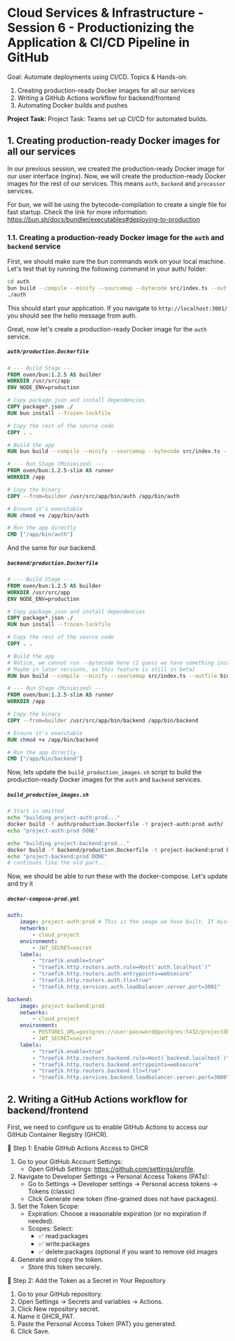 # Cloud Services & Infrastructure - Session 6 - Productionizing the Application & CI/CD Pipeline in GitHub

Goal: Automate deployments using CI/CD.
Topics & Hands-on:

1. Creating production-ready Docker images for all our services
2. Writing a GitHub Actions workflow for backend/frontend
3. Automating Docker builds and pushes

**Project Task:** Project Task: Teams set up CI/CD for automated builds.

## 1. Creating production-ready Docker images for all our services

In our previous session, we created the production-ready Docker image for our user interface (nginx). Now, we will create the production-ready Docker images for the rest of our services. This means `auth`, `backend` and `processor` services.

For bun, we will be using the bytecode-compilation to create a single file for fast startup. Check the link for more information: https://bun.sh/docs/bundler/executables#deploying-to-production

### 1.1. Creating a production-ready Docker image for the `auth` and `backend` service

First, we should make sure the bun commands work on your local machine. Let's test that by running the following command in your auth/ folder:

```bash
cd auth
bun build --compile --minify --sourcemap --bytecode src/index.ts --outfile auth
./auth
```

This should start your application. If you navigate to `http://localhost:3001/` you should see the hello message from auth.

Great, now let's create a production-ready Docker image for the `auth` service.

##### `auth/production.Dockerfile`

```Dockerfile
# --- Build Stage ---
FROM oven/bun:1.2.5 AS builder
WORKDIR /usr/src/app
ENV NODE_ENV=production

# Copy package.json and install dependencies
COPY package*.json ./
RUN bun install --frozen-lockfile

# Copy the rest of the source code
COPY . .

# Build the app
RUN bun build --compile --minify --sourcemap --bytecode src/index.ts --outfile bin/auth

# --- Run Stage (Minimized) ---
FROM oven/bun:1.2.5-slim AS runner
WORKDIR /app

# Copy the binary
COPY --from=builder /usr/src/app/bin/auth /app/bin/auth

# Ensure it's executable
RUN chmod +x /app/bin/auth

# Run the app directly
CMD ["/app/bin/auth"]
```

And the same for our backend.

##### `backend/production.Dockerfile`

```Dockerfile
# --- Build Stage ---
FROM oven/bun:1.2.5 AS builder
WORKDIR /usr/src/app
ENV NODE_ENV=production

# Copy package.json and install dependencies
COPY package*.json ./
RUN bun install --frozen-lockfile

# Copy the rest of the source code
COPY . .

# Build the app
# Notice, we cannot run --bytecode here (I guess we have something incompatible going on?
# Maybe in later versions, as this feature is still in beta)
RUN bun build --compile --minify --sourcemap src/index.ts --outfile bin/backend

# --- Run Stage (Minimized) ---
FROM oven/bun:1.2.5-slim AS runner
WORKDIR /app

# Copy the binary
COPY --from=builder /usr/src/app/bin/backend /app/bin/backend

# Ensure it's executable
RUN chmod +x /app/bin/backend

# Run the app directly
CMD ["/app/bin/backend"]
```

Now, lets update the `build_production_images.sh` script to build the production-ready Docker images for the `auth` and `backend` services.

##### `build_production_images.sh`

```bash
# Start is omitted
echo "building project-auth:prod..."
docker build -f auth/production.Dockerfile -t project-auth:prod auth/
echo "project-auth:prod DONE"

echo "building project-backend:prod..."
docker build -f backend/production.Dockerfile -t project-backend:prod backend/
echo "project-backend:prod DONE"
# continues like the old part...
```

Now, we should be able to run these with the docker-compose. Let's update and try it

##### `docker-compose-prod.yml`

```yaml
auth:
    image: project-auth:prod # This is the image we have built. If missing, check build_production_images.sh
    networks:
        - cloud_project
    environment:
        - JWT_SECRET=secret
    labels:
        - "traefik.enable=true"
        - "traefik.http.routers.auth.rule=Host(`auth.localhost`)"
        - "traefik.http.routers.auth.entrypoints=websecure"
        - "traefik.http.routers.auth.tls=true"
        - "traefik.http.services.auth.loadbalancer.server.port=3001"

backend:
    image: project-backend:prod
    networks:
        - cloud_project
    environment:
        - POSTGRES_URL=postgres://user:password@postgres:5432/projectdb
        - JWT_SECRET=secret
    labels:
        - "traefik.enable=true"
        - "traefik.http.routers.backend.rule=Host(`backend.localhost`)"
        - "traefik.http.routers.backend.entrypoints=websecure"
        - "traefik.http.routers.backend.tls=true"
        - "traefik.http.services.backend.loadbalancer.server.port=3000"
```

## 2. Writing a GitHub Actions workflow for backend/frontend

First, we need to configure us to enable GitHub Actions to access our GitHub Container Registry (GHCR).

🔧 Step 1: Enable GitHub Actions Access to GHCR

1. Go to your GitHub Account Settings:
    - Open GitHub Settings: https://github.com/settings/profile.
2. Navigate to Developer Settings → Personal Access Tokens (PATs):
    - Go to Settings → Developer settings → Personal access tokens → Tokens (classic)
    - Click Generate new token (fine-grained does not have packages).
3. Set the Token Scope:
    - Expiration: Choose a reasonable expiration (or no expiration if needed).
    - Scopes: Select:
        - ✅ read:packages
        - ✅ write:packages
        - ✅ delete:packages (optional if you want to remove old images
4. Generate and copy the token.
    - Store this token securely.

🔧 Step 2: Add the Token as a Secret in Your Repository

1. Go to your GitHub repository.
2. Open Settings → Secrets and variables → Actions.
3. Click New repository secret.
4. Name it GHCR_PAT.
5. Paste the Personal Access Token (PAT) you generated.
6. Click Save.
